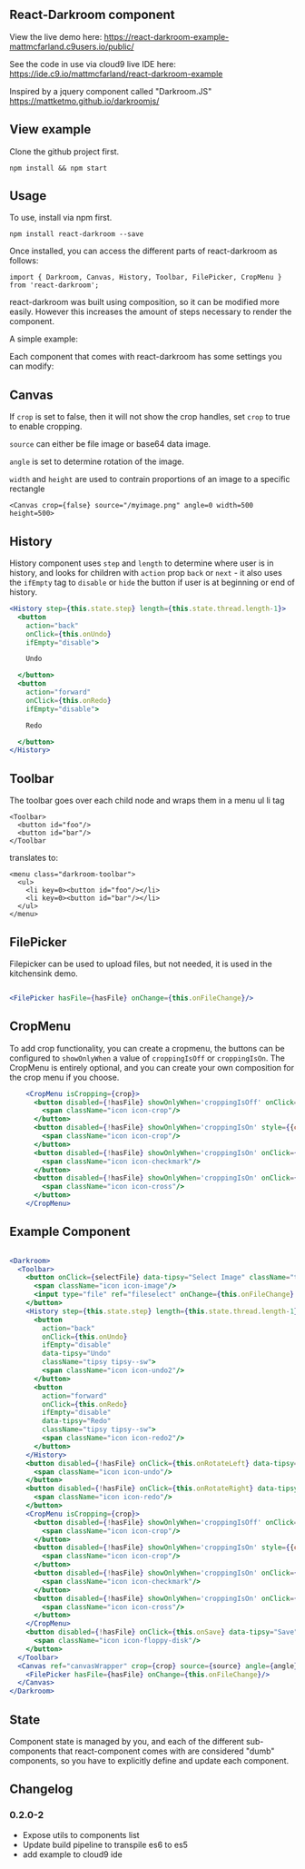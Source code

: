 ## React-Darkroom component

View the live demo here: https://react-darkroom-example-mattmcfarland.c9users.io/public/

See the code in use via cloud9 live IDE here: https://ide.c9.io/mattmcfarland/react-darkroom-example

Inspired by a jquery component called "Darkroom.JS" https://mattketmo.github.io/darkroomjs/


## View example

Clone the github project first.

```
npm install && npm start
```

## Usage

To use, install via npm first.

```
npm install react-darkroom --save
```

Once installed, you can access the different parts of react-darkroom as follows:

```
import { Darkroom, Canvas, History, Toolbar, FilePicker, CropMenu } from 'react-darkroom';
```

react-darkroom was built using composition, so it can be modified more easily.  However this increases the amount of steps
necessary to render the component.

A simple example:

<Darkroom>
  <Canvas crop={false} source="/myimage.png" angle=0 width=500 height=500>
  </Canvas>
</Darkroom>

Each component that comes with react-darkroom has some settings you can modify:

## Canvas

If `crop` is set to false, then it will not show the crop handles, set `crop` to true to enable cropping.

`source` can either be file image or base64 data image.

`angle` is set to determine rotation of the image.

`width` and `height` are used to contrain proportions of an image to a specific rectangle

```
<Canvas crop={false} source="/myimage.png" angle=0 width=500 height=500>
```

## History

History component uses `step` and `length` to determine where user is in history, and looks for children with
`action` prop `back` or `next` - it also uses the `ifEmpty` tag to `disable` or `hide` the button if user is
at beginning or end of history.

```jsx
<History step={this.state.step} length={this.state.thread.length-1}>
  <button
    action="back"
    onClick={this.onUndo}
    ifEmpty="disable">

    Undo

  </button>
  <button
    action="forward"
    onClick={this.onRedo}
    ifEmpty="disable">

    Redo

  </button>
</History>
```

## Toolbar

The toolbar goes over each child node and wraps them in a menu ul li tag

```
<Toolbar>
  <button id="foo"/>
  <button id="bar"/>
</Toolbar
```

translates to:

```
<menu class="darkroom-toolbar">
  <ul>
    <li key=0><button id="foo"/></li>
    <li key=0><button id="bar"/></li>
  </ul>
</menu>
```


## FilePicker
Filepicker can be used to upload files, but not needed, it is used in the kitchensink demo.
```jsx

<FilePicker hasFile={hasFile} onChange={this.onFileChange}/>

```

## CropMenu

To add crop functionality, you can create a cropmenu, the buttons can be configured to `showOnlyWhen` a value of `croppingIsOff` or `croppingIsOn`.
The CropMenu is entirely optional, and you can create your own composition for the crop menu if you choose.

```jsx
    <CropMenu isCropping={crop}>
      <button disabled={!hasFile} showOnlyWhen='croppingIsOff' onClick={this.onCropStart} data-tipsy="Crop" className="tipsy tipsy--sw">
        <span className="icon icon-crop"/>
      </button>
      <button disabled={!hasFile} showOnlyWhen='croppingIsOn' style={{color: 'cyan'}}>
        <span className="icon icon-crop"/>
      </button>
      <button disabled={!hasFile} showOnlyWhen='croppingIsOn' onClick={this.onCropConfirm} style={{color: 'green'}} data-tipsy="Confirm" className="tipsy tipsy--sw">
        <span className="icon icon-checkmark"/>
      </button>
      <button disabled={!hasFile} showOnlyWhen='croppingIsOn' onClick={this.onCropCancel} style={{color: 'red'}} data-tipsy="Cancel" className="tipsy tipsy--sw">
        <span className="icon icon-cross"/>
      </button>
    </CropMenu>

```

## Example Component

```jsx

<Darkroom>
  <Toolbar>
    <button onClick={selectFile} data-tipsy="Select Image" className="tipsy tipsy--s">
      <span className="icon icon-image"/>
      <input type="file" ref="fileselect" onChange={this.onFileChange} style={{display: 'none'}}/>
    </button>
    <History step={this.state.step} length={this.state.thread.length-1}>
      <button
        action="back"
        onClick={this.onUndo}
        ifEmpty="disable"
        data-tipsy="Undo"
        className="tipsy tipsy--sw">
        <span className="icon icon-undo2"/>
      </button>
      <button
        action="forward"
        onClick={this.onRedo}
        ifEmpty="disable"
        data-tipsy="Redo"
        className="tipsy tipsy--sw">
        <span className="icon icon-redo2"/>
      </button>
    </History>
    <button disabled={!hasFile} onClick={this.onRotateLeft} data-tipsy="Rotate Left" className="tipsy tipsy--sw">
      <span className="icon icon-undo"/>
    </button>
    <button disabled={!hasFile} onClick={this.onRotateRight} data-tipsy="Rotate Right" className="tipsy tipsy--sw">
      <span className="icon icon-redo"/>
    </button>
    <CropMenu isCropping={crop}>
      <button disabled={!hasFile} showOnlyWhen='croppingIsOff' onClick={this.onCropStart} data-tipsy="Crop" className="tipsy tipsy--sw">
        <span className="icon icon-crop"/>
      </button>
      <button disabled={!hasFile} showOnlyWhen='croppingIsOn' style={{color: 'cyan'}}>
        <span className="icon icon-crop"/>
      </button>
      <button disabled={!hasFile} showOnlyWhen='croppingIsOn' onClick={this.onCropConfirm} style={{color: 'green'}} data-tipsy="Confirm" className="tipsy tipsy--sw">
        <span className="icon icon-checkmark"/>
      </button>
      <button disabled={!hasFile} showOnlyWhen='croppingIsOn' onClick={this.onCropCancel} style={{color: 'red'}} data-tipsy="Cancel" className="tipsy tipsy--sw">
        <span className="icon icon-cross"/>
      </button>
    </CropMenu>
    <button disabled={!hasFile} onClick={this.onSave} data-tipsy="Save" className="tipsy tipsy--sw">
      <span className="icon icon-floppy-disk"/>
    </button>
  </Toolbar>
  <Canvas ref="canvasWrapper" crop={crop} source={source} angle={angle} width={canvasWidth} height={canvasHeight}>
    <FilePicker hasFile={hasFile} onChange={this.onFileChange}/>
  </Canvas>
</Darkroom>

```

## State

Component state is managed by you, and each of the different sub-components that react-component comes with are considered
"dumb" components, so you have to explicitly define and update each component.

## Changelog

### 0.2.0-2

- Expose utils to components list
- Update build pipeline to transpile es6 to es5
- add example to cloud9 ide

